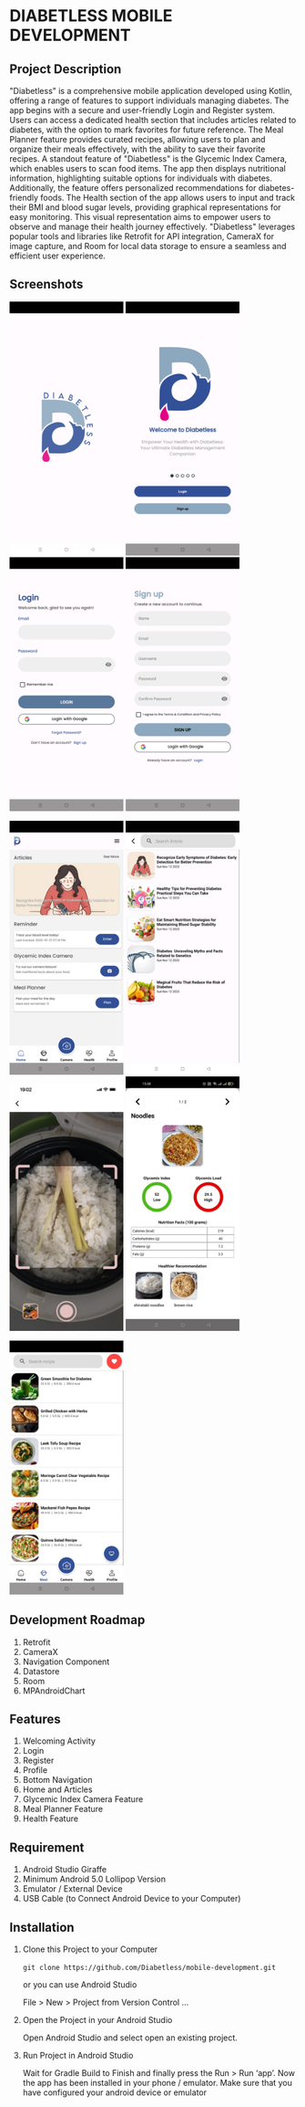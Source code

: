 # DIABETLESS MOBILE DEVELOPMENT

## Project Description 
"Diabetless" is a comprehensive mobile application developed using Kotlin, offering a range of features to support individuals managing diabetes. The app begins with a secure and user-friendly Login and Register system. Users can access a dedicated health section that includes articles related to diabetes, with the option to mark favorites for future reference. The Meal Planner feature provides curated recipes, allowing users to plan and organize their meals effectively, with the ability to save their favorite recipes.
A standout feature of "Diabetless" is the Glycemic Index Camera, which enables users to scan food items. The app then displays nutritional information, highlighting suitable options for individuals with diabetes. Additionally, the feature offers personalized recommendations for diabetes-friendly foods. The Health section of the app allows users to input and track their BMI and blood sugar levels, providing graphical representations for easy monitoring. This visual representation aims to empower users to observe and manage their health journey effectively. "Diabetless" leverages popular tools and libraries like Retrofit for API integration, CameraX for image capture, and Room for local data storage to ensure a seamless and efficient user experience.

## Screenshots
<img src="Images/SplashScreen.jpg" width="200"> <img src="Images/WelcomePage.jpg" width="200"> <img src="Images/Login.jpg" width="200"> <img src="Images/SignUp.jpg" width="200">

<img src="Images/Home.jpg" width="200"> <img src="Images/Article.jpg" width="200"> <img src="Images/Camera.jpg" width="200"> <img src="Images/Result.jpg" width="200">

<img src="Images/MealPlanner.jpg" width="200"> 


## Development Roadmap
1. Retrofit
2. CameraX
3. Navigation Component
4. Datastore
5. Room
6. MPAndroidChart

## Features
1. Welcoming Activity
2. Login
3. Register
4. Profile
5. Bottom Navigation
6. Home and Articles
7. Glycemic Index Camera Feature
8. Meal Planner Feature
9. Health Feature

## Requirement
1. Android Studio Giraffe
2. Minimum Android 5.0 Lollipop Version
3. Emulator / External Device
4. USB Cable (to Connect Android Device to your Computer)

## Installation
1. Clone this Project to your Computer
   
   ```git clone https://github.com/Diabetless/mobile-development.git```

   or you can use Android Studio

   File > New > Project from Version Control …
3. Open the Project in your Android Studio

   Open Android Studio and select open an existing project.
5. Run Project in Android Studio
   
   Wait for Gradle Build to Finish and finally press the Run > Run ‘app’. Now the app has been installed in your phone / emulator.
   Make sure that you have configured your android device or emulator


